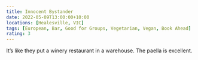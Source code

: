 ```yaml
---
title: Innocent Bystander
date: 2022-05-09T13:00:00+10:00
locations: [Healesville, VIC]
tags: [European, Bar, Good for Groups, Vegetarian, Vegan, Book Ahead]
rating: 3
---
```


It’s like they put a winery restaurant in a warehouse. The paella is excellent.